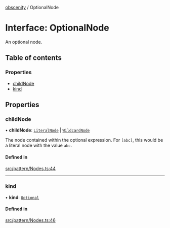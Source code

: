 [obscenity](../README.md) / OptionalNode

# Interface: OptionalNode

An optional node.

## Table of contents

### Properties

- [childNode](OptionalNode.md#childnode)
- [kind](OptionalNode.md#kind)

## Properties

### childNode

• **childNode**: [`LiteralNode`](LiteralNode.md) \| [`WildcardNode`](WildcardNode.md)

The node contained within the optional expression. For `[abc]`, this
would be a literal node with the value `abc`.

#### Defined in

[src/pattern/Nodes.ts:44](https://github.com/jo3-l/obscenity/blob/5bb1ef1/src/pattern/Nodes.ts#L44)

___

### kind

• **kind**: [`Optional`](../enums/SyntaxKind.md#optional)

#### Defined in

[src/pattern/Nodes.ts:46](https://github.com/jo3-l/obscenity/blob/5bb1ef1/src/pattern/Nodes.ts#L46)
